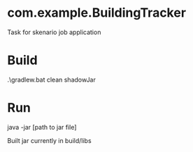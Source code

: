# com.example.BuildingTracker
Task for skenario job application

# Build
.\gradlew.bat clean shadowJar

# Run 
java -jar [path to jar file]

Built jar currently in build/libs
